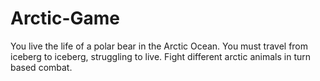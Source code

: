 # Arctic-Game

You live the life of a polar bear in the Arctic Ocean. You must travel from iceberg to iceberg, struggling to live. Fight different arctic animals in turn based combat. 
